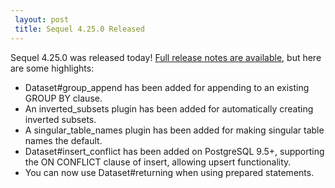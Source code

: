 ```yaml
---
 layout: post
 title: Sequel 4.25.0 Released
---
```


Sequel 4.25.0 was released today!  <a href="/rdoc/files/doc/release_notes/4_25_0_txt.html">Full release notes are available</a>, but here are some highlights:

* Dataset#group_append has been added for appending to an existing GROUP BY clause.
* An inverted_subsets plugin has been added for automatically creating inverted subsets.
* A singular_table_names plugin has been added for making singular table names the default.
* Dataset#insert_conflict has been added on PostgreSQL 9.5+, supporting the ON CONFLICT clause of insert, allowing upsert functionality.
* You can now use Dataset#returning when using prepared statements.
